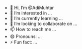 - 👋 Hi, I’m @AdiMuhtar
- 👀 I’m interested in ...
- 🌱 I’m currently learning ...
- 💞️ I’m looking to collaborate on ...
- 📫 How to reach me ...
- 😄 Pronouns: ...
- ⚡ Fun fact: ...

<!---
AdiMuhtar/AdiMuhtar is a ✨ special ✨ repository because its `README.md` (this file) appears on your GitHub profile.
You can click the Preview link to take a look at your changes.
--->

